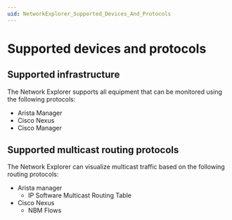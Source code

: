```yaml
---
uid: NetworkExplorer_Supported_Devices_And_Protocols
---
```


# Supported devices and protocols

## Supported infrastructure

The Network Explorer supports all equipment that can be monitored using the following protocols:

- Arista Manager
- Cisco Nexus
- Cisco Manager

## Supported multicast routing protocols

The Network Explorer can visualize multicast traffic based on the following routing protocols:

- Arista manager
  - IP Software Multicast Routing Table
- Cisco Nexus
  - NBM Flows
